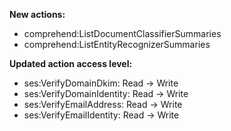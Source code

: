 **New actions:**

- comprehend:ListDocumentClassifierSummaries
- comprehend:ListEntityRecognizerSummaries

**Updated action access level:**

- ses:VerifyDomainDkim: Read -> Write
- ses:VerifyDomainIdentity: Read -> Write
- ses:VerifyEmailAddress: Read -> Write
- ses:VerifyEmailIdentity: Read -> Write

